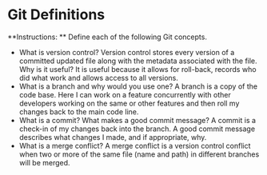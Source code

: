 # Git Definitions

**Instructions: ** Define each of the following Git concepts.

* What is version control? Version control stores every version of a committed updated file along with the metadata associated with the file.  Why is it useful? It is useful because it allows for roll-back, records who did what work and allows access to all versions.
* What is a branch and why would you use one? A branch is a copy of the code base. Here I can work on a feature concurrently with other developers working on the same or other features and then roll my changes back to the main code line.
* What is a commit? What makes a good commit message? A commit is a check-in of my changes back into the branch. A good commit message describes what changes I made, and if appropriate, why.
* What is a merge conflict? A merge conflict is a version control conflict when two or more of the same file (name and path) in different branches will be merged.